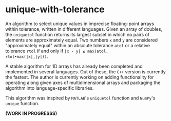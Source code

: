 # unique-with-tolerance

An algorithm to select unique values in imprecise floating-point arrays within tolerance, written in different languages. Given an array of doubles, the `uniquetol` function returns its largest subset in which no pairs of elements are approximately equal. Two numbers `x` and `y` are considered "approximately equal" within an absolute tolerance `atol` or a relative tolerance `rtol` if and only if <code>|x - y| &leq; max(atol, rtol&#x2022;max(|x|,|y|))</code>.

A stable algorithm for 1D arrays has already been completed and implemented in several languages. Out of these, the `C++` version is currently the fastest. The author is currently working on adding functionality for operating along given axes of multidimensional arrays and packaging the algorithm into language-specific libraries.

This algorithm was inspired by `MATLAB`'s `uniquetol` function and `NumPy`'s `unique` function.

**(WORK IN PROGRESSS)**
